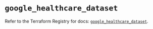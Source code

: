 # `google_healthcare_dataset`

Refer to the Terraform Registry for docs: [`google_healthcare_dataset`](https://registry.terraform.io/providers/hashicorp/google-beta/6.36.0/docs/resources/google_healthcare_dataset).

